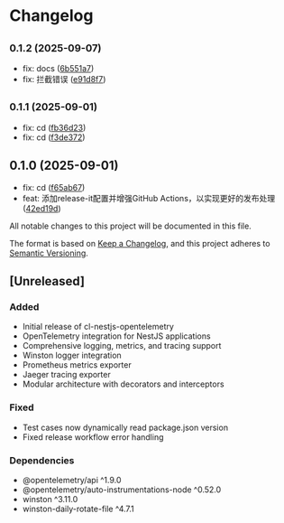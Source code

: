# Changelog

## <small>0.1.2 (2025-09-07)</small>

* fix: docs ([6b551a7](https://github.com/chaslui/cl-nestjs-opentelemetry/commit/6b551a7))
* fix: 拦截错误 ([e91d8f7](https://github.com/chaslui/cl-nestjs-opentelemetry/commit/e91d8f7))

## <small>0.1.1 (2025-09-01)</small>

* fix: cd ([fb36d23](https://github.com/chaslui/cl-nestjs-opentelemetry/commit/fb36d23))
* fix: cd ([f3de372](https://github.com/chaslui/cl-nestjs-opentelemetry/commit/f3de372))

## 0.1.0 (2025-09-01)

- fix: cd ([f65ab67](https://github.com/chaslui/cl-nestjs-opentelemetry/commit/f65ab67))
- feat: 添加release-it配置并增强GitHub Actions，以实现更好的发布处理 ([42ed19d](https://github.com/chaslui/cl-nestjs-opentelemetry/commit/42ed19d))

All notable changes to this project will be documented in this file.

The format is based on [Keep a Changelog](https://keepachangelog.com/en/1.0.0/),
and this project adheres to [Semantic Versioning](https://semver.org/spec/v2.0.0.html).

## [Unreleased]

### Added

- Initial release of cl-nestjs-opentelemetry
- OpenTelemetry integration for NestJS applications
- Comprehensive logging, metrics, and tracing support
- Winston logger integration
- Prometheus metrics exporter
- Jaeger tracing exporter
- Modular architecture with decorators and interceptors

### Fixed

- Test cases now dynamically read package.json version
- Fixed release workflow error handling

### Dependencies

- @opentelemetry/api ^1.9.0
- @opentelemetry/auto-instrumentations-node ^0.52.0
- winston ^3.11.0
- winston-daily-rotate-file ^4.7.1
